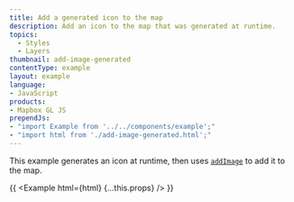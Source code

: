 ```yaml
---
title: Add a generated icon to the map
description: Add an icon to the map that was generated at runtime.
topics:
  - Styles
  - Layers
thumbnail: add-image-generated
contentType: example
layout: example
language:
- JavaScript
products:
- Mapbox GL JS
prependJs:
- "import Example from '../../components/example';"
- "import html from './add-image-generated.html';"
---
```


This example generates an icon at runtime, then uses [`addImage`](https://docs.mapbox.com/mapbox-gl-js/api/map/#map#addimage) to add it to the map.

{{ <Example html={html} {...this.props} /> }}

